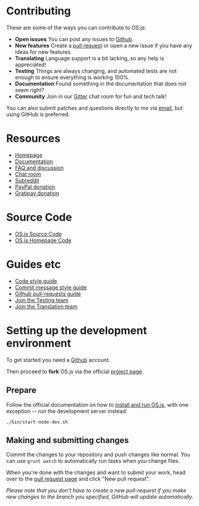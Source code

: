 # Contributing

These are some of the ways you can contribute to OS.js:

* **Open issues** You can post any issues to [Github](https://github.com/andersevenrud/OS.js-v2/issues).
* **New features** Create a [pull request](https://github.com/andersevenrud/OS.js-v2/pulls) or open a new issue if you have any ideas for new features.
* **Translating** Language support is a bit lacking, so any help is appreciated!
* **Testing** Things are always changing, and automated tests are not enough to ensure everything is working 100%.
* **Documentation** Found something in the documentation that does not seem right?
* **Community** Join in our [Gitter](https://gitter.im/andersevenrud/OS.js-v2) chat room for fun and tech talk!

You can also submit patches and questions directly to me via [email](mailto:andersevenrud@gmail.com), but using GitHub is preferred.

# Resources

* [Homepage](http://os.js.org/)
* [Documentation](http://os.js.org/doc/)
* [FAQ and discussion](https://github.com/andersevenrud/OS.js-v2/issues/49)
* [Chat room](https://gitter.im/andersevenrud/OS.js-v2)
* [Subreddit](https://www.reddit.com/r/osjs)
* [PayPal donation](https://www.paypal.com/cgi-bin/webscr?cmd=_donations&business=andersevenrud%40gmail%2ecom&lc=NO&currency_code=USD&bn=PP%2dDonationsBF%3abtn_donate_SM%2egif%3aNonHosted)
* [Gratipay donation](https://gratipay.com/os-js/)

# Source Code

* [OS.js Source Code](https://github.com/andersevenrud/OS.js-v2)
* [OS.js Homepage Code](https://github.com/andersevenrud/os.js.org)

# Guides etc

* [Code style guide](https://github.com/andersevenrud/OS.js-v2/wiki/Style-guide)
* [Commit message style guide](https://robots.thoughtbot.com/5-useful-tips-for-a-better-commit-message)
* [Github pull-requests guide](https://help.github.com/articles/using-pull-requests/)
* [Join the Testing team](https://github.com/andersevenrud/OS.js-v2/wiki/Join-the-testing-team)
* [Join the Translation team](https://github.com/andersevenrud/OS.js-v2/wiki/Join-the-translation-team)


# Setting up the development environment

To get started you need a [Github](https://github.com/) account.

Then proceed to **fork** OS.js via the official [project page](https://github.com/andersevenrud/OS.js-v2).

## Prepare

Follow the official documentation on how to [install and run OS.js](http://os.js.org/doc/manuals/man-install.html), with one exception -- run the development server instead:

```
./bin/start-node-dev.sh
```

## Making and submitting changes

Commit the changes to your repository and push changes like normal. You can use `grunt watch` to automatically run tasks when you change files.

When you're done with the changes and want to submit your work, head over to the [pull request page](https://github.com/andersevenrud/OS.js-v2/pulls) and click "New pull request".

*Please note that you don't have to create a new pull-request if you make new changes to the branch you specified, GitHub will update automatically.*
